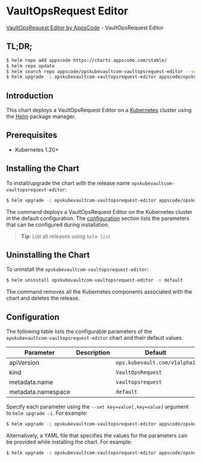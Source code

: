 # VaultOpsRequest Editor

[VaultOpsRequest Editor by AppsCode](https://appscode.com) - VaultOpsRequest Editor

## TL;DR;

```bash
$ helm repo add appscode https://charts.appscode.com/stable/
$ helm repo update
$ helm search repo appscode/opskubevaultcom-vaultopsrequest-editor --version=v0.27.0
$ helm upgrade -i opskubevaultcom-vaultopsrequest-editor appscode/opskubevaultcom-vaultopsrequest-editor -n default --create-namespace --version=v0.27.0
```

## Introduction

This chart deploys a VaultOpsRequest Editor on a [Kubernetes](http://kubernetes.io) cluster using the [Helm](https://helm.sh) package manager.

## Prerequisites

- Kubernetes 1.20+

## Installing the Chart

To install/upgrade the chart with the release name `opskubevaultcom-vaultopsrequest-editor`:

```bash
$ helm upgrade -i opskubevaultcom-vaultopsrequest-editor appscode/opskubevaultcom-vaultopsrequest-editor -n default --create-namespace --version=v0.27.0
```

The command deploys a VaultOpsRequest Editor on the Kubernetes cluster in the default configuration. The [configuration](#configuration) section lists the parameters that can be configured during installation.

> **Tip**: List all releases using `helm list`

## Uninstalling the Chart

To uninstall the `opskubevaultcom-vaultopsrequest-editor`:

```bash
$ helm uninstall opskubevaultcom-vaultopsrequest-editor -n default
```

The command removes all the Kubernetes components associated with the chart and deletes the release.

## Configuration

The following table lists the configurable parameters of the `opskubevaultcom-vaultopsrequest-editor` chart and their default values.

|     Parameter      | Description |                 Default                 |
|--------------------|-------------|-----------------------------------------|
| apiVersion         |             | <code>ops.kubevault.com/v1alpha1</code> |
| kind               |             | <code>VaultOpsRequest</code>            |
| metadata.name      |             | <code>vaultopsrequest</code>            |
| metadata.namespace |             | <code>default</code>                    |


Specify each parameter using the `--set key=value[,key=value]` argument to `helm upgrade -i`. For example:

```bash
$ helm upgrade -i opskubevaultcom-vaultopsrequest-editor appscode/opskubevaultcom-vaultopsrequest-editor -n default --create-namespace --version=v0.27.0 --set apiVersion=ops.kubevault.com/v1alpha1
```

Alternatively, a YAML file that specifies the values for the parameters can be provided while
installing the chart. For example:

```bash
$ helm upgrade -i opskubevaultcom-vaultopsrequest-editor appscode/opskubevaultcom-vaultopsrequest-editor -n default --create-namespace --version=v0.27.0 --values values.yaml
```
